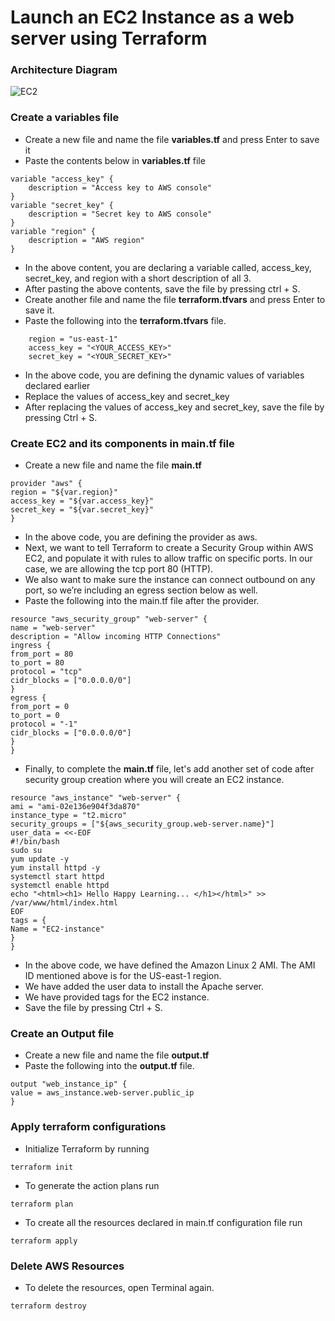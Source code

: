 # Launch an EC2 Instance as a web server using Terraform
### Architecture Diagram
![EC2](https://github.com/user-attachments/assets/fe39c1e1-7b70-43c7-b5fd-2f204ddccdbb)
### Create a variables file
- Create a new file and name the file **variables.tf** and press Enter to save it
- Paste the contents below in **variables.tf** file
```
variable "access_key" {
    description = "Access key to AWS console"
}
variable "secret_key" {
    description = "Secret key to AWS console"
}
variable "region" {
    description = "AWS region"
}
```
- In the above content, you are declaring a variable called, access_key, secret_key, and region with a short description of all 3.
- After pasting the above contents, save the file by pressing ctrl + S.
- Create another file and name the file **terraform.tfvars** and press Enter to save it.
- Paste the following into the **terraform.tfvars** file.
```
    region = "us-east-1"
    access_key = "<YOUR_ACCESS_KEY>"        
    secret_key = "<YOUR_SECRET_KEY>"
```
- In the above code, you are defining the dynamic values of variables declared earlier
- Replace the values of access_key and secret_key
- After replacing the values of access_key and secret_key, save the file by pressing Ctrl + S.
### Create EC2 and its components in main.tf file
- Create a new file and name  the file **main.tf**
```
provider "aws" {
region = "${var.region}"
access_key = "${var.access_key}"
secret_key = "${var.secret_key}"
}
```
- In the above code, you are defining the provider as aws.
- Next, we want to tell Terraform to create a Security Group within AWS EC2, and populate it with rules to allow traffic on specific ports. In         our case, we are allowing the tcp port 80 (HTTP).
- We also want to make sure the instance can connect outbound on any port, so we’re including an egress section below as well.
- Paste the following into the main.tf file after the provider.
```
resource "aws_security_group" "web-server" {
name = "web-server"
description = "Allow incoming HTTP Connections" 
ingress {
from_port = 80
to_port = 80
protocol = "tcp"
cidr_blocks = ["0.0.0.0/0"]         
}   
egress {
from_port = 0
to_port = 0
protocol = "-1"
cidr_blocks = ["0.0.0.0/0"]         
}           
}
```
- Finally, to complete the **main.tf** file, let's add another set of code after security group creation where you will create an EC2 instance.
```
resource "aws_instance" "web-server" {
ami = "ami-02e136e904f3da870"
instance_type = "t2.micro"
security_groups = ["${aws_security_group.web-server.name}"]
user_data = <<-EOF
#!/bin/bash 
sudo su
yum update -y
yum install httpd -y
systemctl start httpd
systemctl enable httpd
echo "<html><h1> Hello Happy Learning... </h1></html>" >> /var/www/html/index.html       
EOF 
tags = {
Name = "EC2-instance"           
}           
}
```
- In the above code, we have defined the Amazon Linux 2 AMI. The AMI ID mentioned above is for the US-east-1 region.
- We have added the user data to install the Apache server.
- We have provided tags for the EC2 instance.
- Save the file by pressing Ctrl + S.
### Create an Output file
- Create a new file and name the file **output.tf**
- Paste the following into the **output.tf** file.
```
output "web_instance_ip" {
value = aws_instance.web-server.public_ip           
}
```
### Apply terraform configurations
- Initialize Terraform by running
```
terraform init
```
- To generate the action plans run
```
terraform plan
```
- To create all the resources declared in main.tf configuration file run
```
terraform apply
```
### Delete AWS Resources
- To delete the resources, open Terminal again.
```
terraform destroy
```
